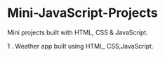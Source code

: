 # Mini-JavaScript-Projects
Mini projects built with HTML, CSS &amp; JavaScript. 

1 . Weather app built using HTML, CSS,JavaScript.
